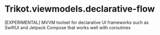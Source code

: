 # Trikot.viewmodels.declarative-flow

[EXPERIMENTAL] MVVM toolset for declarative UI frameworks such as SwiftUI and Jetpack Compose that works well with coroutines
